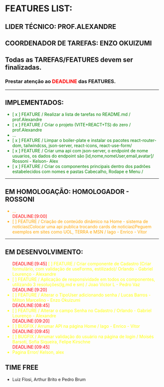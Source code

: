 # FEATURES LIST:

## LIDER TÉCNICO: PROF.ALEXANDRE
## COORDENADOR DE TAREFAS: ENZO OKUIZUMI

## Todas as TAREFAS/FEATURES devem ser finalizadas.
### Prestar atenção ao <span style="color:red">DEADLINE</span> das FEATURES. 

---
## IMPLEMENTADOS:
<ul style="color:green">
<li>[ x ] FEATURE / Realizar a lista de tarefas no README.md / prof.Alexandre </li>
<li>[ x ] FEATURE / Criar o projeto (VITE+REACT+TS) do zero / prof.Alexandre </li>
	<li> ...</li>
<li>[ x ] FEATURE / Limpar o boiler-plate e instalar os pacotes react-router-dom, tailwindcss, json-server, react-icons, react-use-form/  </li>
<li>[ x ] FEATURE / Criar uma api com json-server, o endpoint de nome usuarios, os dados do endpoint são [id,nome,nomeUser,email,avatar]/ Rossoni - Kelson- Alex  </li></span>
<li>[ x ] FEATURE / Criar os componentes principais dentro dos padrões estabelecidos com nomes e pastas Cabecalho, Rodape e Menu / </li>
</ul>

---
## EM HOMOLOGAÇÃO: HOMOLOGADOR - ROSSONI
<ul style="color:orange">

   <li> ...</li>
<span style="color:red">DEADLINE:[9:00]</span>
<li>[   ] FEATURE / Criação de conteúdo dinâmico na Home - sistema de notícias(Colocar uma api publica trocando cards de noticias)Peguem exemplos em sites como UOL, TERRA e MSN /  Iago - Enrico - Vitor   
</ul>

---
## EM DESENVOLVIMENTO:
<ul style="color:yellow">

</li><span style="color:red">DEADLINE:[9:45]</span>
[   ] FEATURE / Criar componente de Cadastro (Criar formulário, com validação de useForms, estilizado)/  Orlando - Gabriel Lourenço - Alexandre </li>

<li>[   ] FEATURE / Aplicação de responsividade em todos os componentes, utilizando 3 resoluções(lg,md e sm) / Joao Victor L - Pedro Vaz </li><span style="color:red">DEADLINE:[9:20]</span>

<li>[   ] FEATURE / Alterar o TipoUser adicionando senha  / Lucas Barros - Milton Marcelino - Enzo Okuizumi</li><span style="color:red">DEADLINE:[08:45]</span>

<li>[   ] FEATURE / Alterar o campo Senha no Cadastro  / Orlando - Gabriel Lourenço - Alexandre</li><span style="color:red">DEADLINE:[09:20]</span>
<li>[   ] BUGFIX / Arrumar API na página Home / Iago - Enrico - Vitor</li><span style="color:red">DEADLINE:[09:45]</span>
<li>[   ] BUGFIX / Arrumar validação do usuário na página de login / Moisés Barsoti, Sofia Siqueira, Felipe Kirschne</li><span style="color:red">DEADLINE:[09:45]</span>
<li>Pagina Error/ Kelson, alex</li>
</ul>


## TIME FREE
-  Luiz Flosi, Arthur Brito e Pedro Brum 
